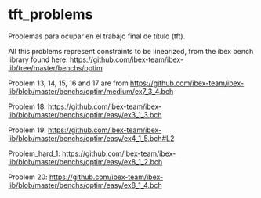 # tft_problems
Problemas para ocupar en el trabajo final de título (tft).

All this problems represent constraints to be linearized, from the ibex bench library found here: https://github.com/ibex-team/ibex-lib/tree/master/benchs/optim

Problem 13, 14, 15, 16 and 17 are from https://github.com/ibex-team/ibex-lib/blob/master/benchs/optim/medium/ex7_3_4.bch

Problem 18: https://github.com/ibex-team/ibex-lib/blob/master/benchs/optim/easy/ex3_1_3.bch

Problem 19: https://github.com/ibex-team/ibex-lib/blob/master/benchs/optim/easy/ex4_1_5.bch#L2

Problem_hard_1: https://github.com/ibex-team/ibex-lib/blob/master/benchs/optim/easy/ex8_1_2.bch

Problem 20: https://github.com/ibex-team/ibex-lib/blob/master/benchs/optim/easy/ex8_1_4.bch


